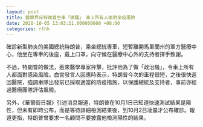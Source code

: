 ```yaml
---
layout: post
title: 醫學界斥特朗普坐車「做騷」　車上所有人面對染疫風險
date: 2020-10-05 13:03:21.000000000 +08:00
categories: rthk
---
```


確診新型肺炎的美國總統特朗普，乘坐總統專車，短暫離開馬里蘭州的軍方醫療中心，他坐在專車的後座，戴上口罩，向守候在醫療中心外的支持者揮手致謝。

不過，特朗普的做法，惹來醫學專家抨擊，批評他為了做「政治騷」，令車上所有人都面對感染風險。白宮發言人回應時表示，特朗普今次的車程很短，之後很快返回醫院，強調車隊出發前已採取適當的防疫措施，以保護總統及支持者，事前亦經過醫療團隊評估風險。

另外，《華爾街日報》引述消息報道，特朗普在10月1日已知道快速測試結果是陽性，但未有即時公布，而是等待詳細檢測結果後，到10月2日凌晨才公布確診。報道更指，特朗普曾要求一名顧問不要披露他檢測陽性的結果。

